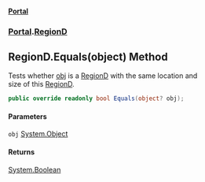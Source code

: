 #### [Portal](index.md 'index')
### [Portal](Portal.md 'Portal').[RegionD](RegionD.md 'Portal.RegionD')

## RegionD.Equals(object) Method

Tests whether [obj](RegionD.Equals(object).md#Portal.RegionD.Equals(object).obj 'Portal.RegionD.Equals(object).obj') is a [RegionD](RegionD.md 'Portal.RegionD') with the same location and  
size of this [RegionD](RegionD.md 'Portal.RegionD').

```csharp
public override readonly bool Equals(object? obj);
```
#### Parameters

<a name='Portal.RegionD.Equals(object).obj'></a>

`obj` [System.Object](https://docs.microsoft.com/en-us/dotnet/api/System.Object 'System.Object')

#### Returns
[System.Boolean](https://docs.microsoft.com/en-us/dotnet/api/System.Boolean 'System.Boolean')